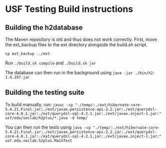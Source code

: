 # USF Testing Build instructions

## Building the h2database
The Maven repository is old and thus does not work correctly. First, move the ext_backup files to the ext directory alongside the build.sh script.

`cp ext_backup ../ext`

Run `./build.sh compile` and `./build.sh jar`

The database can then run in the background using `java -jar ./bin/h2-1.4.197.jar`

## Building the testing suite
To build manually, run:
`javac -cp "./temp/:./ext/hibernate-core-5.4.21.Final.jar:./ext/javax.persistence-api-2.2.jar:./ext/querydsl-core-4.0.1.jar:./ext/querydsl-sql-4.2.1.jar:./ext/javax.inject-1.jar:" usf/edu/seclab/h2plus/*.java -d temp/`

You can then run the tests using `java -cp "./temp/:./ext/hibernate-core-5.4.21.Final.jar:./ext/javax.persistence-api-2.2.jar:./ext/querydsl-core-4.0.1.jar:./ext/querydsl-sql-4.2.1.jar:./ext/javax.inject-1.jar:" usf.edu.seclab.h2plus.MainTest`

